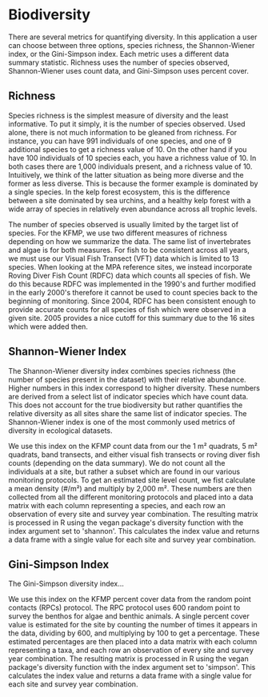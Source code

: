 
# Biodiversity

There are several metrics for quantifying diversity. In this application a user can choose between three options, species richness, the Shannon-Wiener index, or the Gini-Simpson index. Each metric uses a different data summary statistic. Richness uses the number of species observed, Shannon-Wiener uses count data, and Gini-Simpson uses percent cover. 

## Richness

Species richness is the simplest measure of diversity and the least informative. To put it simply, it is the number of species observed. Used alone, there is not much information to be gleaned from richness. For instance, you can have 991 individuals of one species, and one of 9 additional species to get a richness value of 10. On the other hand if you have 100 individuals of 10 species each, you have a richness value of 10. In both cases there are 1,000 individuals present, and a richness value of 10. Intuitively, we think of the latter situation as being more diverse and the former as less diverse. This is because the former example is dominated by a single species. In the kelp forest ecosystem, this is the difference between a site dominated by sea urchins, and a healthy kelp forest with a wide array of species in relatively even abundance across all trophic levels. 

The number of species observed is usually limited by the target list of species. For the KFMP, we use two different measures of richness depending on how we summarize the data. The same list of invertebrates and algae is for both measures. For fish to be consistent across all years, we must use our Visual Fish Transect (VFT) data which is limited to 13 species. When looking at the MPA reference sites, we instead incorporate Roving Diver Fish Count (RDFC) data which counts all species of fish. We do this because RDFC was implemented in the 1990's and further modified in the early 2000's therefore it cannot be used to count species back to the beginning of monitoring. Since 2004, RDFC has been consistent enough to provide accurate counts for all species of fish which were observed in a given site. 2005 provides a nice cutoff for this summary due to the 16 sites which were added then.

## Shannon-Wiener Index

The Shannon-Wiener diversity index combines species richness (the number of species present in the dataset) with their relative abundance. Higher numbers in this index correspond to higher diversity. These numbers are derived from a select list of indicator species which have count data. This does not account for the true biodiversity but rather quantifies the relative diversity as all sites share the same list of indicator species. The Shannon-Wiener index is one of the most commonly used metrics of diversity in ecological datasets.

We use this index on the KFMP count data from our the 1 m² quadrats, 5 m² quadrats, band transects, and either visual fish transects or roving diver fish counts (depending on the data summary). We do not count all the individuals at a site, but rather a subset which are found in our various monitoring protocols. To get an estimated site level count, we fist calculate a mean density (#/m²) and multiply by 2,000 m². These numbers are then collected from all the different monitoring protocols and placed into a data matrix with each column representing a species, and each row an observation of every site and survey year combination. The resulting matrix is processed in R using the vegan package's diversity function with the index argument set to 'shannon'. This calculates the index value and returns a data frame with a single value for each site and survey year combination.

## Gini-Simpson Index

The Gini-Simpson diversity index...

We use this index on the KFMP percent cover data from the random point contacts (RPCs) protocol. The RPC protocol uses 600 random point to survey the benthos for algae and benthic animals. A single percent cover value is estimated for the site by counting the number of times it appears in the data, dividing by 600, and multiplying by 100 to get a percentage. These estimated percentages are then placed into a data matrix with each column representing a taxa, and each row an observation of every site and survey year combination. The resulting matrix is processed in R using the vegan package's diversity function with the index argument set to 'simpson'. This calculates the index value and returns a data frame with a single value for each site and survey year combination.
